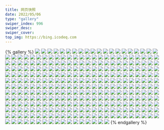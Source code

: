 ```yaml
---
title: 网页快照
date: 2022/05/06 
type: "gallery" 
swiper_index: 996
swiper_desc: 
swiper_cover: 
top_img: https://bing.icodeq.com 
---
```


{% gallery %}
![](https://alist.learnonly.xyz/d/!网页快照/read.learnonly.xyz/2022-11-20_13-17-33.png)
![](https://alist.learnonly.xyz/d/!网页快照/read.learnonly.xyz/2022-11-21_15-58-29.png)
![](https://alist.learnonly.xyz/d/!网页快照/read.learnonly.xyz/2022-11-19_15-57-59.png)
![](https://alist.learnonly.xyz/d/!网页快照/read.learnonly.xyz/2022-11-21_06-59-56.png)
![](https://alist.learnonly.xyz/d/!网页快照/read.learnonly.xyz/2022-11-20_02-48-05.png)
![](https://alist.learnonly.xyz/d/!网页快照/read.learnonly.xyz/2022-11-20_18-59-10.png)
![](https://alist.learnonly.xyz/d/!网页快照/read.learnonly.xyz/2022-11-21_18-58-42.png)
![](https://alist.learnonly.xyz/d/!网页快照/read.learnonly.xyz/2022-11-20_15-59-02.png)
![](https://alist.learnonly.xyz/d/!网页快照/read.learnonly.xyz/2022-11-21_09-58-48.png)
![](https://alist.learnonly.xyz/d/!网页快照/read.learnonly.xyz/2022-11-20_09-59-19.png)
![](https://alist.learnonly.xyz/d/!网页快照/read.learnonly.xyz/2022-11-21_02-44-51.png)
![](https://alist.learnonly.xyz/d/!网页快照/read.learnonly.xyz/2022-11-20_06-58-42.png)
![](https://alist.learnonly.xyz/d/!网页快照/read.learnonly.xyz/2022-11-21_13-31-25.png)
![](https://alist.learnonly.xyz/d/!网页快照/read.learnonly.xyz/2022-11-19_13-17-28.png)
![](https://alist.learnonly.xyz/d/!网页快照/read.learnonly.xyz/2022-11-20_22-00-48.png)
![](https://alist.learnonly.xyz/d/!网页快照/read.learnonly.xyz/2022-11-21_04-16-43.png)
![](https://alist.learnonly.xyz/d/!网页快照/read.learnonly.xyz/2022-11-21_21-58-39.png)
![](https://alist.learnonly.xyz/d/!网页快照/read.learnonly.xyz/2022-11-20_04-07-59.png)
![](https://alist.learnonly.xyz/d/!网页快照/read.learnonly.xyz/2022-11-19_04-01-36.png)
![](https://alist.learnonly.xyz/d/!网页快照/read.learnonly.xyz/2022-11-19_18-59-14.png)
![](https://alist.learnonly.xyz/d/!网页快照/read.learnonly.xyz/2022-11-19_06-58-20.png)
![](https://alist.learnonly.xyz/d/!网页快照/read.learnonly.xyz/2022-11-19_09-58-15.png)
![](https://alist.learnonly.xyz/d/!网页快照/read.learnonly.xyz/2022-11-19_02-32-21.png)
![](https://alist.learnonly.xyz/d/!网页快照/read.learnonly.xyz/2022-11-19_21-58-21.png)
![](https://alist.learnonly.xyz/d/!网页快照/img.pighog.repl.co/2022-11-20_15-56-01.png)
![](https://alist.learnonly.xyz/d/!网页快照/img.pighog.repl.co/2022-11-19_18-56-29.png)
![](https://alist.learnonly.xyz/d/!网页快照/img.pighog.repl.co/2022-11-19_06-56-03.png)
![](https://alist.learnonly.xyz/d/!网页快照/img.pighog.repl.co/2022-11-20_13-15-11.png)
![](https://alist.learnonly.xyz/d/!网页快照/img.pighog.repl.co/2022-11-19_03-59-29.png)
![](https://alist.learnonly.xyz/d/!网页快照/img.pighog.repl.co/2022-11-20_06-56-02.png)
![](https://alist.learnonly.xyz/d/!网页快照/img.pighog.repl.co/2022-11-20_18-56-04.png)
![](https://alist.learnonly.xyz/d/!网页快照/img.pighog.repl.co/2022-11-20_21-56-06.png)
![](https://alist.learnonly.xyz/d/!网页快照/img.pighog.repl.co/2022-11-19_02-30-27.png)
![](https://alist.learnonly.xyz/d/!网页快照/img.pighog.repl.co/2022-11-21_09-56-24.png)
![](https://alist.learnonly.xyz/d/!网页快照/img.pighog.repl.co/2022-11-21_13-29-09.png)
![](https://alist.learnonly.xyz/d/!网页快照/img.pighog.repl.co/2022-11-19_09-56-13.png)
![](https://alist.learnonly.xyz/d/!网页快照/img.pighog.repl.co/2022-11-20_04-05-57.png)
![](https://alist.learnonly.xyz/d/!网页快照/img.pighog.repl.co/2022-11-19_21-56-17.png)
![](https://alist.learnonly.xyz/d/!网页快照/img.pighog.repl.co/2022-11-21_02-42-04.png)
![](https://alist.learnonly.xyz/d/!网页快照/img.pighog.repl.co/2022-11-20_02-45-55.png)
![](https://alist.learnonly.xyz/d/!网页快照/img.pighog.repl.co/2022-11-19_15-56-07.png)
![](https://alist.learnonly.xyz/d/!网页快照/img.pighog.repl.co/2022-11-21_21-56-15.png)
![](https://alist.learnonly.xyz/d/!网页快照/img.pighog.repl.co/2022-11-21_18-56-28.png)
![](https://alist.learnonly.xyz/d/!网页快照/img.pighog.repl.co/2022-11-19_13-14-49.png)
![](https://alist.learnonly.xyz/d/!网页快照/img.pighog.repl.co/2022-11-21_04-13-20.png)
![](https://alist.learnonly.xyz/d/!网页快照/img.pighog.repl.co/2022-11-21_06-57-40.png)
![](https://alist.learnonly.xyz/d/!网页快照/img.pighog.repl.co/2022-11-20_09-56-28.png)
![](https://alist.learnonly.xyz/d/!网页快照/img.pighog.repl.co/2022-11-21_15-56-10.png)
![](https://alist.learnonly.xyz/d/!网页快照/blog.learnonly.xyz/2022-11-20_09-56-11.png)
![](https://alist.learnonly.xyz/d/!网页快照/blog.learnonly.xyz/2022-11-19_18-56-12.png)
![](https://alist.learnonly.xyz/d/!网页快照/blog.learnonly.xyz/2022-11-20_06-55-41.png)
![](https://alist.learnonly.xyz/d/!网页快照/blog.learnonly.xyz/2022-11-21_21-55-58.png)
![](https://alist.learnonly.xyz/d/!网页快照/blog.learnonly.xyz/2022-11-21_15-55-53.png)
![](https://alist.learnonly.xyz/d/!网页快照/blog.learnonly.xyz/2022-11-20_13-14-49.png)
![](https://alist.learnonly.xyz/d/!网页快照/blog.learnonly.xyz/2022-11-21_06-57-23.png)
![](https://alist.learnonly.xyz/d/!网页快照/blog.learnonly.xyz/2022-11-19_15-55-50.png)
![](https://alist.learnonly.xyz/d/!网页快照/blog.learnonly.xyz/2022-11-20_04-05-39.png)
![](https://alist.learnonly.xyz/d/!网页快照/blog.learnonly.xyz/2022-11-20_02-45-38.png)
![](https://alist.learnonly.xyz/d/!网页快照/blog.learnonly.xyz/2022-11-21_02-41-47.png)
![](https://alist.learnonly.xyz/d/!网页快照/blog.learnonly.xyz/2022-11-19_02-30-10.png)
![](https://alist.learnonly.xyz/d/!网页快照/blog.learnonly.xyz/2022-11-19_21-56-01.png)
![](https://alist.learnonly.xyz/d/!网页快照/blog.learnonly.xyz/2022-11-19_09-55-57.png)
![](https://alist.learnonly.xyz/d/!网页快照/blog.learnonly.xyz/2022-11-19_06-55-46.png)
![](https://alist.learnonly.xyz/d/!网页快照/blog.learnonly.xyz/2022-11-19_13-14-31.png)
![](https://alist.learnonly.xyz/d/!网页快照/blog.learnonly.xyz/2022-11-20_21-55-50.png)
![](https://alist.learnonly.xyz/d/!网页快照/blog.learnonly.xyz/2022-11-20_18-55-47.png)
![](https://alist.learnonly.xyz/d/!网页快照/blog.learnonly.xyz/2022-11-19_03-59-06.png)
![](https://alist.learnonly.xyz/d/!网页快照/blog.learnonly.xyz/2022-11-21_04-13-03.png)
![](https://alist.learnonly.xyz/d/!网页快照/blog.learnonly.xyz/2022-11-21_09-56-07.png)
![](https://alist.learnonly.xyz/d/!网页快照/blog.learnonly.xyz/2022-11-21_18-56-12.png)
![](https://alist.learnonly.xyz/d/!网页快照/blog.learnonly.xyz/2022-11-20_15-55-43.png)
![](https://alist.learnonly.xyz/d/!网页快照/blog.learnonly.xyz/2022-11-21_13-28-53.png)
![](https://alist.learnonly.xyz/d/!网页快照/uptime.pighog.repl.co/2022-11-19_15-56-45.png)
![](https://alist.learnonly.xyz/d/!网页快照/uptime.pighog.repl.co/2022-11-20_04-06-48.png)
![](https://alist.learnonly.xyz/d/!网页快照/uptime.pighog.repl.co/2022-11-21_09-57-35.png)
![](https://alist.learnonly.xyz/d/!网页快照/uptime.pighog.repl.co/2022-11-20_21-56-52.png)
![](https://alist.learnonly.xyz/d/!网页快照/uptime.pighog.repl.co/2022-11-20_02-46-50.png)
![](https://alist.learnonly.xyz/d/!网页快照/uptime.pighog.repl.co/2022-11-19_09-57-08.png)
![](https://alist.learnonly.xyz/d/!网页快照/uptime.pighog.repl.co/2022-11-19_18-57-56.png)
![](https://alist.learnonly.xyz/d/!网页快照/uptime.pighog.repl.co/2022-11-20_09-58-12.png)
![](https://alist.learnonly.xyz/d/!网页快照/uptime.pighog.repl.co/2022-11-21_18-57-24.png)
![](https://alist.learnonly.xyz/d/!网页快照/uptime.pighog.repl.co/2022-11-19_06-57-07.png)
![](https://alist.learnonly.xyz/d/!网页快照/uptime.pighog.repl.co/2022-11-19_13-16-17.png)
![](https://alist.learnonly.xyz/d/!网页快照/uptime.pighog.repl.co/2022-11-19_04-00-27.png)
![](https://alist.learnonly.xyz/d/!网页快照/uptime.pighog.repl.co/2022-11-19_21-57-11.png)
![](https://alist.learnonly.xyz/d/!网页快照/uptime.pighog.repl.co/2022-11-20_15-57-51.png)
![](https://alist.learnonly.xyz/d/!网页快照/uptime.pighog.repl.co/2022-11-19_02-31-13.png)
![](https://alist.learnonly.xyz/d/!网页快照/uptime.pighog.repl.co/2022-11-20_18-57-51.png)
![](https://alist.learnonly.xyz/d/!网页快照/uptime.pighog.repl.co/2022-11-21_13-30-10.png)
![](https://alist.learnonly.xyz/d/!网页快照/uptime.pighog.repl.co/2022-11-21_06-58-42.png)
![](https://alist.learnonly.xyz/d/!网页快照/uptime.pighog.repl.co/2022-11-21_15-57-15.png)
![](https://alist.learnonly.xyz/d/!网页快照/uptime.pighog.repl.co/2022-11-21_04-15-35.png)
![](https://alist.learnonly.xyz/d/!网页快照/uptime.pighog.repl.co/2022-11-21_02-43-36.png)
![](https://alist.learnonly.xyz/d/!网页快照/uptime.pighog.repl.co/2022-11-20_06-57-31.png)
![](https://alist.learnonly.xyz/d/!网页快照/uptime.pighog.repl.co/2022-11-20_13-16-15.png)
![](https://alist.learnonly.xyz/d/!网页快照/uptime.pighog.repl.co/2022-11-21_21-57-21.png)
![](https://alist.learnonly.xyz/d/!网页快照/pighog.vercel.app/2022-11-20_18-55-56.png)
![](https://alist.learnonly.xyz/d/!网页快照/pighog.vercel.app/2022-11-21_04-13-11.png)
![](https://alist.learnonly.xyz/d/!网页快照/pighog.vercel.app/2022-11-20_21-55-57.png)
![](https://alist.learnonly.xyz/d/!网页快照/pighog.vercel.app/2022-11-19_09-56-04.png)
![](https://alist.learnonly.xyz/d/!网页快照/pighog.vercel.app/2022-11-21_06-57-31.png)
![](https://alist.learnonly.xyz/d/!网页快照/pighog.vercel.app/2022-11-20_04-05-47.png)
![](https://alist.learnonly.xyz/d/!网页快照/pighog.vercel.app/2022-11-21_09-56-15.png)
![](https://alist.learnonly.xyz/d/!网页快照/pighog.vercel.app/2022-11-20_13-14-57.png)
![](https://alist.learnonly.xyz/d/!网页快照/pighog.vercel.app/2022-11-19_02-30-18.png)
![](https://alist.learnonly.xyz/d/!网页快照/pighog.vercel.app/2022-11-20_09-56-19.png)
![](https://alist.learnonly.xyz/d/!网页快照/pighog.vercel.app/2022-11-21_21-56-05.png)
![](https://alist.learnonly.xyz/d/!网页快照/pighog.vercel.app/2022-11-21_13-29-00.png)
![](https://alist.learnonly.xyz/d/!网页快照/pighog.vercel.app/2022-11-21_18-56-19.png)
![](https://alist.learnonly.xyz/d/!网页快照/pighog.vercel.app/2022-11-19_03-59-17.png)
![](https://alist.learnonly.xyz/d/!网页快照/pighog.vercel.app/2022-11-21_15-56-01.png)
![](https://alist.learnonly.xyz/d/!网页快照/pighog.vercel.app/2022-11-21_02-41-55.png)
![](https://alist.learnonly.xyz/d/!网页快照/pighog.vercel.app/2022-11-20_15-55-52.png)
![](https://alist.learnonly.xyz/d/!网页快照/pighog.vercel.app/2022-11-19_18-56-20.png)
![](https://alist.learnonly.xyz/d/!网页快照/pighog.vercel.app/2022-11-19_21-56-08.png)
![](https://alist.learnonly.xyz/d/!网页快照/pighog.vercel.app/2022-11-19_13-14-39.png)
![](https://alist.learnonly.xyz/d/!网页快照/pighog.vercel.app/2022-11-19_15-55-57.png)
![](https://alist.learnonly.xyz/d/!网页快照/pighog.vercel.app/2022-11-20_06-55-49.png)
![](https://alist.learnonly.xyz/d/!网页快照/pighog.vercel.app/2022-11-20_02-45-46.png)
![](https://alist.learnonly.xyz/d/!网页快照/pighog.vercel.app/2022-11-19_06-55-54.png)
![](https://alist.learnonly.xyz/d/!网页快照/alist.learnonly.xyz/2022-11-21_06-57-03.png)
![](https://alist.learnonly.xyz/d/!网页快照/alist.learnonly.xyz/2022-11-21_21-55-40.png)
![](https://alist.learnonly.xyz/d/!网页快照/alist.learnonly.xyz/2022-11-19_09-55-35.png)
![](https://alist.learnonly.xyz/d/!网页快照/alist.learnonly.xyz/2022-11-20_04-05-17.png)
![](https://alist.learnonly.xyz/d/!网页快照/alist.learnonly.xyz/2022-11-19_18-55-50.png)
![](https://alist.learnonly.xyz/d/!网页快照/alist.learnonly.xyz/2022-11-19_15-55-31.png)
![](https://alist.learnonly.xyz/d/!网页快照/alist.learnonly.xyz/2022-11-19_21-55-42.png)
![](https://alist.learnonly.xyz/d/!网页快照/alist.learnonly.xyz/2022-11-20_15-55-23.png)
![](https://alist.learnonly.xyz/d/!网页快照/alist.learnonly.xyz/2022-11-21_04-12-43.png)
![](https://alist.learnonly.xyz/d/!网页快照/alist.learnonly.xyz/2022-11-20_09-55-51.png)
![](https://alist.learnonly.xyz/d/!网页快照/alist.learnonly.xyz/2022-11-21_15-55-32.png)
![](https://alist.learnonly.xyz/d/!网页快照/alist.learnonly.xyz/2022-11-20_06-55-21.png)
![](https://alist.learnonly.xyz/d/!网页快照/alist.learnonly.xyz/2022-11-20_13-14-25.png)
![](https://alist.learnonly.xyz/d/!网页快照/alist.learnonly.xyz/2022-11-20_18-55-27.png)
![](https://alist.learnonly.xyz/d/!网页快照/alist.learnonly.xyz/2022-11-21_09-55-44.png)
![](https://alist.learnonly.xyz/d/!网页快照/alist.learnonly.xyz/2022-11-21_18-55-52.png)
![](https://alist.learnonly.xyz/d/!网页快照/alist.learnonly.xyz/2022-11-19_13-14-12.png)
![](https://alist.learnonly.xyz/d/!网页快照/alist.learnonly.xyz/2022-11-21_13-28-31.png)
![](https://alist.learnonly.xyz/d/!网页快照/alist.learnonly.xyz/2022-11-19_06-55-26.png)
![](https://alist.learnonly.xyz/d/!网页快照/alist.learnonly.xyz/2022-11-21_02-41-29.png)
![](https://alist.learnonly.xyz/d/!网页快照/alist.learnonly.xyz/2022-11-19_03-58-46.png)
![](https://alist.learnonly.xyz/d/!网页快照/alist.learnonly.xyz/2022-11-19_02-29-50.png)
![](https://alist.learnonly.xyz/d/!网页快照/alist.learnonly.xyz/2022-11-20_02-45-17.png)
![](https://alist.learnonly.xyz/d/!网页快照/alist.learnonly.xyz/2022-11-20_21-55-29.png)
![](https://alist.learnonly.xyz/d/!网页快照/news.pigp.repl.co/2022-11-20_13-16-08.png)
![](https://alist.learnonly.xyz/d/!网页快照/news.pigp.repl.co/2022-11-21_21-57-14.png)
![](https://alist.learnonly.xyz/d/!网页快照/news.pigp.repl.co/2022-11-19_02-31-06.png)
![](https://alist.learnonly.xyz/d/!网页快照/news.pigp.repl.co/2022-11-21_04-15-28.png)
![](https://alist.learnonly.xyz/d/!网页快照/news.pigp.repl.co/2022-11-21_15-57-07.png)
![](https://alist.learnonly.xyz/d/!网页快照/news.pigp.repl.co/2022-11-20_15-57-43.png)
![](https://alist.learnonly.xyz/d/!网页快照/news.pigp.repl.co/2022-11-20_21-56-45.png)
![](https://alist.learnonly.xyz/d/!网页快照/news.pigp.repl.co/2022-11-20_09-58-04.png)
![](https://alist.learnonly.xyz/d/!网页快照/news.pigp.repl.co/2022-11-19_21-57-04.png)
![](https://alist.learnonly.xyz/d/!网页快照/news.pigp.repl.co/2022-11-19_15-56-38.png)
![](https://alist.learnonly.xyz/d/!网页快照/news.pigp.repl.co/2022-11-19_18-57-49.png)
![](https://alist.learnonly.xyz/d/!网页快照/news.pigp.repl.co/2022-11-21_02-43-28.png)
![](https://alist.learnonly.xyz/d/!网页快照/news.pigp.repl.co/2022-11-21_06-58-35.png)
![](https://alist.learnonly.xyz/d/!网页快照/news.pigp.repl.co/2022-11-19_13-16-09.png)
![](https://alist.learnonly.xyz/d/!网页快照/news.pigp.repl.co/2022-11-19_04-00-19.png)
![](https://alist.learnonly.xyz/d/!网页快照/news.pigp.repl.co/2022-11-20_02-46-43.png)
![](https://alist.learnonly.xyz/d/!网页快照/news.pigp.repl.co/2022-11-19_06-56-59.png)
![](https://alist.learnonly.xyz/d/!网页快照/news.pigp.repl.co/2022-11-21_09-57-28.png)
![](https://alist.learnonly.xyz/d/!网页快照/news.pigp.repl.co/2022-11-21_18-57-16.png)
![](https://alist.learnonly.xyz/d/!网页快照/news.pigp.repl.co/2022-11-21_13-30-03.png)
![](https://alist.learnonly.xyz/d/!网页快照/news.pigp.repl.co/2022-11-20_04-06-41.png)
![](https://alist.learnonly.xyz/d/!网页快照/news.pigp.repl.co/2022-11-19_09-57-01.png)
![](https://alist.learnonly.xyz/d/!网页快照/news.pigp.repl.co/2022-11-20_18-57-43.png)
![](https://alist.learnonly.xyz/d/!网页快照/news.pigp.repl.co/2022-11-20_06-57-23.png)
![](https://alist.learnonly.xyz/d/!网页快照/time.piged.repl.co/2022-11-20_15-57-58.png)
![](https://alist.learnonly.xyz/d/!网页快照/time.piged.repl.co/2022-11-21_04-15-42.png)
![](https://alist.learnonly.xyz/d/!网页快照/time.piged.repl.co/2022-11-19_04-00-34.png)
![](https://alist.learnonly.xyz/d/!网页快照/time.piged.repl.co/2022-11-19_06-57-14.png)
![](https://alist.learnonly.xyz/d/!网页快照/time.piged.repl.co/2022-11-20_02-46-58.png)
![](https://alist.learnonly.xyz/d/!网页快照/time.piged.repl.co/2022-11-20_09-58-19.png)
![](https://alist.learnonly.xyz/d/!网页快照/time.piged.repl.co/2022-11-21_13-30-18.png)
![](https://alist.learnonly.xyz/d/!网页快照/time.piged.repl.co/2022-11-21_18-57-32.png)
![](https://alist.learnonly.xyz/d/!网页快照/time.piged.repl.co/2022-11-20_18-57-58.png)
![](https://alist.learnonly.xyz/d/!网页快照/time.piged.repl.co/2022-11-20_21-59-41.png)
![](https://alist.learnonly.xyz/d/!网页快照/time.piged.repl.co/2022-11-19_13-16-24.png)
![](https://alist.learnonly.xyz/d/!网页快照/time.piged.repl.co/2022-11-21_09-57-42.png)
![](https://alist.learnonly.xyz/d/!网页快照/time.piged.repl.co/2022-11-19_15-56-52.png)
![](https://alist.learnonly.xyz/d/!网页快照/time.piged.repl.co/2022-11-21_06-58-49.png)
![](https://alist.learnonly.xyz/d/!网页快照/time.piged.repl.co/2022-11-21_15-57-23.png)
![](https://alist.learnonly.xyz/d/!网页快照/time.piged.repl.co/2022-11-19_02-31-21.png)
![](https://alist.learnonly.xyz/d/!网页快照/time.piged.repl.co/2022-11-19_09-57-15.png)
![](https://alist.learnonly.xyz/d/!网页快照/time.piged.repl.co/2022-11-21_02-43-43.png)
![](https://alist.learnonly.xyz/d/!网页快照/time.piged.repl.co/2022-11-19_18-58-03.png)
![](https://alist.learnonly.xyz/d/!网页快照/time.piged.repl.co/2022-11-20_06-57-38.png)
![](https://alist.learnonly.xyz/d/!网页快照/time.piged.repl.co/2022-11-20_13-16-23.png)
![](https://alist.learnonly.xyz/d/!网页快照/time.piged.repl.co/2022-11-20_04-06-55.png)
![](https://alist.learnonly.xyz/d/!网页快照/time.piged.repl.co/2022-11-21_21-57-28.png)
![](https://alist.learnonly.xyz/d/!网页快照/time.piged.repl.co/2022-11-19_21-57-19.png)
![](https://alist.learnonly.xyz/d/!网页快照/docs.learnonly.xyz/2022-11-21_09-59-00.png)
![](https://alist.learnonly.xyz/d/!网页快照/docs.learnonly.xyz/2022-11-19_09-58-29.png)
![](https://alist.learnonly.xyz/d/!网页快照/docs.learnonly.xyz/2022-11-21_04-16-58.png)
![](https://alist.learnonly.xyz/d/!网页快照/docs.learnonly.xyz/2022-11-19_18-59-44.png)
![](https://alist.learnonly.xyz/d/!网页快照/docs.learnonly.xyz/2022-11-21_13-31-41.png)
![](https://alist.learnonly.xyz/d/!网页快照/docs.learnonly.xyz/2022-11-21_02-45-08.png)
![](https://alist.learnonly.xyz/d/!网页快照/docs.learnonly.xyz/2022-11-19_15-58-09.png)
![](https://alist.learnonly.xyz/d/!网页快照/docs.learnonly.xyz/2022-11-20_04-08-13.png)
![](https://alist.learnonly.xyz/d/!网页快照/docs.learnonly.xyz/2022-11-20_02-48-20.png)
![](https://alist.learnonly.xyz/d/!网页快照/docs.learnonly.xyz/2022-11-21_21-58-53.png)
![](https://alist.learnonly.xyz/d/!网页快照/docs.learnonly.xyz/2022-11-20_09-59-34.png)
![](https://alist.learnonly.xyz/d/!网页快照/docs.learnonly.xyz/2022-11-19_02-32-48.png)
![](https://alist.learnonly.xyz/d/!网页快照/docs.learnonly.xyz/2022-11-19_21-58-36.png)
![](https://alist.learnonly.xyz/d/!网页快照/docs.learnonly.xyz/2022-11-21_18-59-00.png)
![](https://alist.learnonly.xyz/d/!网页快照/docs.learnonly.xyz/2022-11-20_22-01-08.png)
![](https://alist.learnonly.xyz/d/!网页快照/docs.learnonly.xyz/2022-11-20_13-17-47.png)
![](https://alist.learnonly.xyz/d/!网页快照/docs.learnonly.xyz/2022-11-19_13-17-43.png)
![](https://alist.learnonly.xyz/d/!网页快照/docs.learnonly.xyz/2022-11-21_15-58-47.png)
![](https://alist.learnonly.xyz/d/!网页快照/docs.learnonly.xyz/2022-11-20_18-59-21.png)
![](https://alist.learnonly.xyz/d/!网页快照/docs.learnonly.xyz/2022-11-19_04-01-51.png)
![](https://alist.learnonly.xyz/d/!网页快照/docs.learnonly.xyz/2022-11-19_06-58-34.png)
![](https://alist.learnonly.xyz/d/!网页快照/docs.learnonly.xyz/2022-11-20_06-58-56.png)
![](https://alist.learnonly.xyz/d/!网页快照/docs.learnonly.xyz/2022-11-20_15-59-13.png)
![](https://alist.learnonly.xyz/d/!网页快照/docs.learnonly.xyz/2022-11-21_07-00-10.png)
![](https://alist.learnonly.xyz/d/!网页快照/space.bilibili.com/2022-11-21_13-28-43.png)
![](https://alist.learnonly.xyz/d/!网页快照/space.bilibili.com/2022-11-21_02-41-38.png)
![](https://alist.learnonly.xyz/d/!网页快照/space.bilibili.com/2022-11-19_18-56-03.png)
![](https://alist.learnonly.xyz/d/!网页快照/space.bilibili.com/2022-11-20_06-55-33.png)
![](https://alist.learnonly.xyz/d/!网页快照/space.bilibili.com/2022-11-20_18-55-38.png)
![](https://alist.learnonly.xyz/d/!网页快照/space.bilibili.com/2022-11-20_13-14-37.png)
![](https://alist.learnonly.xyz/d/!网页快照/space.bilibili.com/2022-11-20_15-55-33.png)
![](https://alist.learnonly.xyz/d/!网页快照/space.bilibili.com/2022-11-21_18-56-03.png)
![](https://alist.learnonly.xyz/d/!网页快照/space.bilibili.com/2022-11-19_21-55-52.png)
![](https://alist.learnonly.xyz/d/!网页快照/space.bilibili.com/2022-11-19_02-30-01.png)
![](https://alist.learnonly.xyz/d/!网页快照/space.bilibili.com/2022-11-21_09-55-58.png)
![](https://alist.learnonly.xyz/d/!网页快照/space.bilibili.com/2022-11-20_09-56-02.png)
![](https://alist.learnonly.xyz/d/!网页快照/space.bilibili.com/2022-11-19_03-58-57.png)
![](https://alist.learnonly.xyz/d/!网页快照/space.bilibili.com/2022-11-19_06-55-37.png)
![](https://alist.learnonly.xyz/d/!网页快照/space.bilibili.com/2022-11-21_04-12-54.png)
![](https://alist.learnonly.xyz/d/!网页快照/space.bilibili.com/2022-11-21_15-55-43.png)
![](https://alist.learnonly.xyz/d/!网页快照/space.bilibili.com/2022-11-20_04-05-29.png)
![](https://alist.learnonly.xyz/d/!网页快照/space.bilibili.com/2022-11-19_09-55-48.png)
![](https://alist.learnonly.xyz/d/!网页快照/space.bilibili.com/2022-11-19_15-55-41.png)
![](https://alist.learnonly.xyz/d/!网页快照/space.bilibili.com/2022-11-21_21-55-49.png)
![](https://alist.learnonly.xyz/d/!网页快照/space.bilibili.com/2022-11-21_06-57-15.png)
![](https://alist.learnonly.xyz/d/!网页快照/space.bilibili.com/2022-11-19_13-14-23.png)
![](https://alist.learnonly.xyz/d/!网页快照/space.bilibili.com/2022-11-20_02-45-29.png)
![](https://alist.learnonly.xyz/d/!网页快照/space.bilibili.com/2022-11-20_21-55-41.png)
![](https://alist.learnonly.xyz/d/!网页快照/todo.learnonly.xyz/2022-11-20_06-59-47.png)
![](https://alist.learnonly.xyz/d/!网页快照/todo.learnonly.xyz/2022-11-21_21-59-08.png)
![](https://alist.learnonly.xyz/d/!网页快照/todo.learnonly.xyz/2022-11-21_15-59-19.png)
![](https://alist.learnonly.xyz/d/!网页快照/todo.learnonly.xyz/2022-11-21_02-45-44.png)
![](https://alist.learnonly.xyz/d/!网页快照/todo.learnonly.xyz/2022-11-20_04-08-54.png)
![](https://alist.learnonly.xyz/d/!网页快照/todo.learnonly.xyz/2022-11-20_06-59-37.png)
![](https://alist.learnonly.xyz/d/!网页快照/todo.learnonly.xyz/2022-11-21_10-00-10.png)
![](https://alist.learnonly.xyz/d/!网页快照/todo.learnonly.xyz/2022-11-21_10-00-01.png)
![](https://alist.learnonly.xyz/d/!网页快照/todo.learnonly.xyz/2022-11-19_09-58-47.png)
![](https://alist.learnonly.xyz/d/!网页快照/todo.learnonly.xyz/2022-11-19_19-00-32.png)
![](https://alist.learnonly.xyz/d/!网页快照/todo.learnonly.xyz/2022-11-21_21-59-17.png)
![](https://alist.learnonly.xyz/d/!网页快照/todo.learnonly.xyz/2022-11-20_13-18-11.png)
![](https://alist.learnonly.xyz/d/!网页快照/todo.learnonly.xyz/2022-11-20_22-01-21.png)
![](https://alist.learnonly.xyz/d/!网页快照/todo.learnonly.xyz/2022-11-20_18-59-50.png)
![](https://alist.learnonly.xyz/d/!网页快照/todo.learnonly.xyz/2022-11-19_21-58-55.png)
![](https://alist.learnonly.xyz/d/!网页快照/todo.learnonly.xyz/2022-11-19_06-59-28.png)
![](https://alist.learnonly.xyz/d/!网页快照/todo.learnonly.xyz/2022-11-21_18-59-46.png)
![](https://alist.learnonly.xyz/d/!网页快照/todo.learnonly.xyz/2022-11-20_18-59-59.png)
![](https://alist.learnonly.xyz/d/!网页快照/todo.learnonly.xyz/2022-11-20_09-59-52.png)
![](https://alist.learnonly.xyz/d/!网页快照/todo.learnonly.xyz/2022-11-20_04-08-46.png)
![](https://alist.learnonly.xyz/d/!网页快照/todo.learnonly.xyz/2022-11-19_09-58-55.png)
![](https://alist.learnonly.xyz/d/!网页快照/todo.learnonly.xyz/2022-11-19_02-33-08.png)
![](https://alist.learnonly.xyz/d/!网页快照/todo.learnonly.xyz/2022-11-20_02-48-42.png)
![](https://alist.learnonly.xyz/d/!网页快照/todo.learnonly.xyz/2022-11-19_19-00-24.png)
![](https://alist.learnonly.xyz/d/!网页快照/todo.learnonly.xyz/2022-11-20_02-48-34.png)
![](https://alist.learnonly.xyz/d/!网页快照/todo.learnonly.xyz/2022-11-21_07-00-54.png)
![](https://alist.learnonly.xyz/d/!网页快照/todo.learnonly.xyz/2022-11-21_13-32-05.png)
![](https://alist.learnonly.xyz/d/!网页快照/todo.learnonly.xyz/2022-11-19_02-33-16.png)
![](https://alist.learnonly.xyz/d/!网页快照/todo.learnonly.xyz/2022-11-19_21-59-03.png)
![](https://alist.learnonly.xyz/d/!网页快照/todo.learnonly.xyz/2022-11-21_07-00-47.png)
![](https://alist.learnonly.xyz/d/!网页快照/todo.learnonly.xyz/2022-11-21_18-59-55.png)
![](https://alist.learnonly.xyz/d/!网页快照/todo.learnonly.xyz/2022-11-19_15-58-30.png)
![](https://alist.learnonly.xyz/d/!网页快照/todo.learnonly.xyz/2022-11-21_15-59-12.png)
![](https://alist.learnonly.xyz/d/!网页快照/todo.learnonly.xyz/2022-11-19_04-02-19.png)
![](https://alist.learnonly.xyz/d/!网页快照/todo.learnonly.xyz/2022-11-19_06-59-20.png)
![](https://alist.learnonly.xyz/d/!网页快照/todo.learnonly.xyz/2022-11-19_13-18-03.png)
![](https://alist.learnonly.xyz/d/!网页快照/todo.learnonly.xyz/2022-11-20_15-59-43.png)
![](https://alist.learnonly.xyz/d/!网页快照/todo.learnonly.xyz/2022-11-20_15-59-50.png)
![](https://alist.learnonly.xyz/d/!网页快照/todo.learnonly.xyz/2022-11-20_13-18-02.png)
![](https://alist.learnonly.xyz/d/!网页快照/todo.learnonly.xyz/2022-11-20_22-01-29.png)
![](https://alist.learnonly.xyz/d/!网页快照/todo.learnonly.xyz/2022-11-21_04-17-19.png)
![](https://alist.learnonly.xyz/d/!网页快照/todo.learnonly.xyz/2022-11-21_02-45-36.png)
![](https://alist.learnonly.xyz/d/!网页快照/todo.learnonly.xyz/2022-11-19_15-58-38.png)
![](https://alist.learnonly.xyz/d/!网页快照/todo.learnonly.xyz/2022-11-21_04-17-11.png)
![](https://alist.learnonly.xyz/d/!网页快照/todo.learnonly.xyz/2022-11-21_13-32-16.png)
![](https://alist.learnonly.xyz/d/!网页快照/todo.learnonly.xyz/2022-11-19_13-18-11.png)
![](https://alist.learnonly.xyz/d/!网页快照/todo.learnonly.xyz/2022-11-20_10-00-00.png)
![](https://alist.learnonly.xyz/d/!网页快照/todo.learnonly.xyz/2022-11-19_04-02-11.png)
![](https://alist.learnonly.xyz/d/!网页快照/vercel.pighog.repl.co/2022-11-21_18-56-35.png)
![](https://alist.learnonly.xyz/d/!网页快照/vercel.pighog.repl.co/2022-11-21_15-56-17.png)
![](https://alist.learnonly.xyz/d/!网页快照/vercel.pighog.repl.co/2022-11-21_04-13-27.png)
![](https://alist.learnonly.xyz/d/!网页快照/vercel.pighog.repl.co/2022-11-21_06-57-47.png)
![](https://alist.learnonly.xyz/d/!网页快照/vercel.pighog.repl.co/2022-11-21_21-56-21.png)
![](https://alist.learnonly.xyz/d/!网页快照/vercel.pighog.repl.co/2022-11-19_03-59-36.png)
![](https://alist.learnonly.xyz/d/!网页快照/vercel.pighog.repl.co/2022-11-19_18-56-36.png)
![](https://alist.learnonly.xyz/d/!网页快照/vercel.pighog.repl.co/2022-11-21_09-56-31.png)
![](https://alist.learnonly.xyz/d/!网页快照/vercel.pighog.repl.co/2022-11-19_15-56-14.png)
![](https://alist.learnonly.xyz/d/!网页快照/vercel.pighog.repl.co/2022-11-19_02-30-34.png)
![](https://alist.learnonly.xyz/d/!网页快照/vercel.pighog.repl.co/2022-11-19_21-56-24.png)
![](https://alist.learnonly.xyz/d/!网页快照/vercel.pighog.repl.co/2022-11-19_06-56-10.png)
![](https://alist.learnonly.xyz/d/!网页快照/vercel.pighog.repl.co/2022-11-20_04-06-03.png)
![](https://alist.learnonly.xyz/d/!网页快照/vercel.pighog.repl.co/2022-11-20_06-56-09.png)
![](https://alist.learnonly.xyz/d/!网页快照/vercel.pighog.repl.co/2022-11-19_09-56-20.png)
![](https://alist.learnonly.xyz/d/!网页快照/vercel.pighog.repl.co/2022-11-20_13-15-17.png)
![](https://alist.learnonly.xyz/d/!网页快照/vercel.pighog.repl.co/2022-11-20_02-46-02.png)
![](https://alist.learnonly.xyz/d/!网页快照/vercel.pighog.repl.co/2022-11-20_15-56-08.png)
![](https://alist.learnonly.xyz/d/!网页快照/vercel.pighog.repl.co/2022-11-20_21-56-13.png)
![](https://alist.learnonly.xyz/d/!网页快照/vercel.pighog.repl.co/2022-11-19_13-14-55.png)
![](https://alist.learnonly.xyz/d/!网页快照/vercel.pighog.repl.co/2022-11-21_02-42-11.png)
![](https://alist.learnonly.xyz/d/!网页快照/vercel.pighog.repl.co/2022-11-20_09-56-35.png)
![](https://alist.learnonly.xyz/d/!网页快照/vercel.pighog.repl.co/2022-11-21_13-29-16.png)
![](https://alist.learnonly.xyz/d/!网页快照/vercel.pighog.repl.co/2022-11-20_18-56-11.png)
{% endgallery %}
